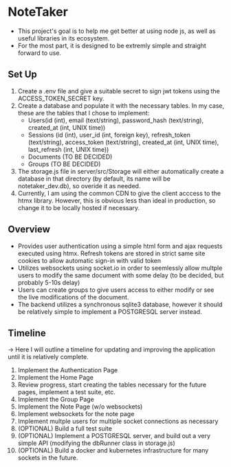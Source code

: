 # NoteTaker

- This project's goal is to help me get better at using node js, as well as useful libraries in its ecosystem.
- For the most part, it is designed to be extremly simple and straight forward to use.
## Set Up
1. Create a .env file and give a suitable secret to sign jwt tokens using the ACCESS_TOKEN_SECRET key.
2. Create a database and populate it with the necessary tables. In my case, these are the tables that I chose to implement:
     - Users(id (int), email (text/string), password_hash (text/string), created_at (int, UNIX time))
     - Sessions (id (int), user_id (int, foreign key), refresh_token (text/string), access_token (text/string), created_at (int, UNIX time), last_refresh (int, UNIX time))
     - Documents (TO BE DECIDED)
     - Groups (TO BE DECIDED)
3. The storage.js file in server/src/Storage will either automatically create a database in that directory (by default, its name will be notetaker_dev.db), so overide it as needed.
4. Currently, I am using the common CDN to give the client acccess to the htmx library. However, this is obvious less than ideal in production, so change it to be locally hosted if necessary.
## Overview
- Provides user authentication using a simple html form and ajax requests executed using htmx. Refresh tokens are stored in strict same site cookies to allow automatic sign-in with valid token
- Utilizes websockets using socket.io in order to seemlessly allow multple users to modify the same document with some delay (to be decided, but probably 5-10s delay)
- Users can create groups to give users access to either modify or see the live modifications of the document.
- The backend utilizes a synchronous sqlite3 database, however it should be relatively simple to implement a POSTGRESQL server instead.

## Timeline
-> Here I will outline a timeline for updating and improving the application until it is relatively complete.
1. Implement the Authentication Page
2. Implement the Home Page
3. Review progress, start creating the tables necessary for the future pages, implement a test suite, etc.
4. Implement the Group Page
5. Implement the Note Page (w/o websockets)
6. Implement websockets for the note page
7. Implement multple users for multiple socket connections as necessary
8. (OPTIONAL) Build a full test suite
9. (OPTIONAL) Implement a POSTGRESQL server, and build out a very simple API (modifying the dbRunner class in storage.js)
10. (OPTIONAL) Build a docker and kubernetes infrastructure for many sockets in the future.
